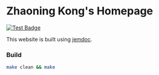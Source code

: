# Zhaoning Kong's Homepage

[![Test Badge](https://github.com/JonnyKong/jonnykong.github.io/actions/workflows/deploy.yml/badge.svg)](https://github.com/JonnyKong/jonnykong.github.io/actions/workflows/deploy.yml)

This website is built using [jemdoc](http://jemdoc.jaboc.net/index.html).

### Build

```bash
make clean && make
```